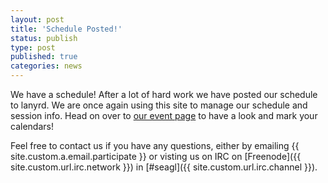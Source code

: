 ```yaml
---
layout: post
title: 'Schedule Posted!'
status: publish
type: post
published: true
categories: news
---
```


We have a schedule! After a lot of hard work we have posted our schedule to
lanyrd. We are once again using this site to manage our schedule and session
info. Head on over to [our event page](http://lanyrd.com/2014/seagl/) to have
a look and mark your calendars!

Feel free to contact us if you have any questions, either by
emailing {{ site.custom.a.email.participate }}
or visting us on IRC on
[Freenode]({{ site.custom.url.irc.network }}) in
[#seagl]({{ site.custom.url.irc.channel }}).
